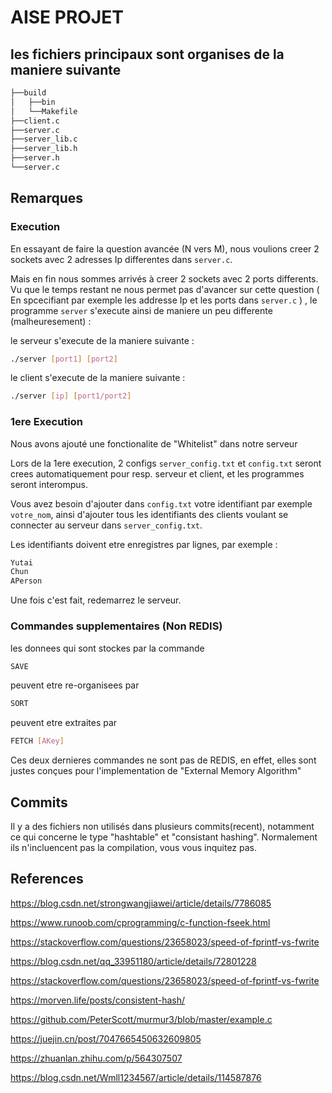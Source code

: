 # AISE PROJET 

## les fichiers principaux sont organises de la maniere suivante

```bash
├──build
│   ├──bin
│   └──Makefile
├──client.c
├──server.c
├──server_lib.c
├──server_lib.h
├──server.h
└──server.c
```
## Remarques  

### Execution 

En essayant de faire la question avancée (N vers M), nous voulions creer 2 sockets avec 2 adresses Ip differentes dans `server.c`.

Mais en fin nous sommes arrivés à creer 2 sockets avec 2 ports differents. Vu que le temps restant ne nous permet pas d'avancer sur cette question ( En spcecifiant par exemple les addresse Ip et les ports dans `server.c` ) , le programme `server` s'execute ainsi de maniere un peu differente (malheuresement) :

le serveur s'execute de la maniere suivante : 
```bash
./server [port1] [port2]
```

le client s'execute de la maniere suivante : 
```bash
./server [ip] [port1/port2]
```
### 1ere Execution 

Nous avons ajouté une fonctionalite de "Whitelist" dans notre serveur

Lors de la 1ere execution, 2 configs `server_config.txt` et `config.txt` seront crees automatiquement pour resp. serveur et client, et les programmes seront interompus.

Vous avez besoin d'ajouter dans `config.txt` votre identifiant par exemple `votre_nom`, ainsi d'ajouter tous les identifiants des clients voulant se connecter au serveur dans `server_config.txt`.

Les identifiants doivent etre enregistres par lignes, par exemple : 

```bash
Yutai
Chun
APerson
```

Une fois c'est fait, redemarrez le serveur. 

### Commandes supplementaires (Non REDIS)

les donnees qui sont stockes par la commande 
```bash
SAVE
```
peuvent etre re-organisees par 
```bash
SORT
```
peuvent etre extraites par 
```bash
FETCH [AKey]
```

Ces deux dernieres commandes ne sont pas de REDIS, en effet, elles sont justes conçues pour l'implementation de "External Memory Algorithm"

## Commits

Il y a des fichiers non utilisés dans plusieurs commits(recent), notamment ce qui concerne le type "hashtable" et "consistant hashing". Normalement ils n'incluencent pas la compilation, vous vous inquitez pas. 

## References
https://blog.csdn.net/strongwangjiawei/article/details/7786085

https://www.runoob.com/cprogramming/c-function-fseek.html

https://stackoverflow.com/questions/23658023/speed-of-fprintf-vs-fwrite

https://blog.csdn.net/qq_33951180/article/details/72801228

https://stackoverflow.com/questions/23658023/speed-of-fprintf-vs-fwrite

https://morven.life/posts/consistent-hash/

https://github.com/PeterScott/murmur3/blob/master/example.c

https://juejin.cn/post/7047665450632609805

https://zhuanlan.zhihu.com/p/564307507

https://blog.csdn.net/Wmll1234567/article/details/114587876
